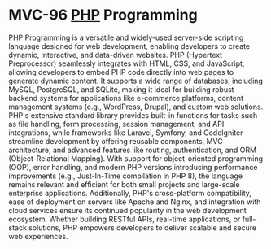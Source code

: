 # MVC-96 [PHP](https://www.php.net/) Programming
PHP Programming is a versatile and widely-used server-side scripting language designed for web development, enabling developers to create dynamic, interactive, and data-driven websites. PHP (Hypertext Preprocessor) seamlessly integrates with HTML, CSS, and JavaScript, allowing developers to embed PHP code directly into web pages to generate dynamic content. It supports a wide range of databases, including MySQL, PostgreSQL, and SQLite, making it ideal for building robust backend systems for applications like e-commerce platforms, content management systems (e.g., WordPress, Drupal), and custom web solutions. PHP's extensive standard library provides built-in functions for tasks such as file handling, form processing, session management, and API integrations, while frameworks like Laravel, Symfony, and CodeIgniter streamline development by offering reusable components, MVC architecture, and advanced features like routing, authentication, and ORM (Object-Relational Mapping). With support for object-oriented programming (OOP), error handling, and modern PHP versions introducing performance improvements (e.g., Just-In-Time compilation in PHP 8), the language remains relevant and efficient for both small projects and large-scale enterprise applications. Additionally, PHP's cross-platform compatibility, ease of deployment on servers like Apache and Nginx, and integration with cloud services ensure its continued popularity in the web development ecosystem. Whether building RESTful APIs, real-time applications, or full-stack solutions, PHP empowers developers to deliver scalable and secure web experiences.
